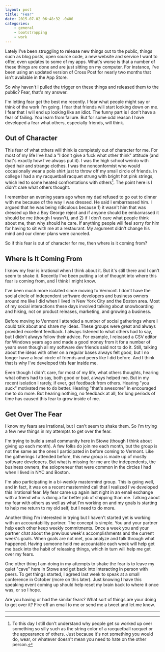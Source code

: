 ```yaml
---
layout: post
title: "Fear"
date: 2015-07-02 06:48:32 -0400
categories: 
    - general
    - bootstrapping
    - work
---
```

Lately I've been struggling to release new things out to the public, things such as blog posts, open source code, a new website and service I want to offer, even updates to some of my apps. What's worse is that a number of these things are done and are just sitting on my computer. For instance, I've been using an updated version of Cross Post for nearly two months that isn't available in the App Store. 

So why haven't I pulled the trigger on these things and released them to the public? Fear, that's my answer. 

I'm letting fear get the best me recently. I fear what people might say or think of the work I'm going. I fear that friends will start looking down on me. I fear that I will end up looking like an idiot. The funny part is I don't have a fear of failing. You learn from failure. But for some odd reason I have developed a fear what others, especially friends, will think. 

## Out of Character

This fear of what others will think is completely out of character for me. For most of my life I've had a "I don't give a fuck what other think" attitude (and that's exactly how I've always put it). I was the high school weirdo with dyed hair and strange clothes. I was the nonconformist who would occasionally wear a polo shirt just to throw off my small circle of friends. In college I had a my racquetball racquet strung with bright hot pink strings, which led to some heated confrontations with others[^1]. The point here is I didn't care what others thought.

I remember an evening years ago when my dad refused to go out to dinner with me because of the way I was dressed. He said I embarrassed him. I argued that he was being ridiculous because 1) it wasn't him that was dressed up like a Boy George reject and if anyone should be embarrassed it should be me (though I wasn't), and 2) if I don't care what people think about me, then why should he care. If anything people will feel sorry for him for having to sit with me at a restaurant. My argument didn't change his mind and our dinner plans were canceled.

So if this fear is out of character for me, then where is it coming from?

## Where Is It Coming From

I know my fear is irrational when I think about it. But it's still there and I can't seem to shake it. Recently I've been putting a lot of thought into where this fear is coming from, and I think I might know. 

I've been much more isolated since moving to Vermont. I don't have the social circle of independent software developers and business owners around me like I did when I lived in New York City and the Boston area. Most of my social interactions these days involved talking about snowboarding and hiking, not on product releases, marketing, and growing a business. 

Before moving to Vermont I attended a number of social gatherings where I could talk about and share my ideas. These groups were great and always provided excellent feedback. I always listened to what others had to say, but I didn't always follow their advice. For example, I released a CSV editor for Windows years ago and made a good money from it for a number of years even though all my software dev friends said not to do it. Still, talking about the ideas with other on a regular bases always felt good, but I no longer have a local circle of friends and peers like I did before. And I think that is why I've developed this fear inside me.

Even though I didn't care, for most of my life, what others thoughts, hearing what others had to say, both good or bad, always helped me. But in my recent isolation I rarely, if ever, get feedback from others. Hearing "you suck" motivated me to do better. Hearing "that's awesome" in encouraged me to do more. But hearing nothing, no feedback at all, for long periods of time has caused this fear to grow inside of me. 

## Get Over The Fear 

I know my fears are irrational, but I can't seem to shake them. So I'm trying a few new things in my attempts to get over the fear. 

I'm trying to build a small community here in Stowe (though I think about giving up each month). A few folks do join me each month, but the group is not the same as the ones I participated in before coming to Vermont. Like the gatherings I attended before, this new group is made up of mostly software developers. But what is missing for me are the independents, the business owners, the solopreneur that were common in the circles I had when I lived in NYC and Boston.

I'm also participating in a bi-weekly mastermind group. This is going well, and in fact, it was on a recent mastermind call that I realized I've developed this irrational fear. My fear came up again last night in an email exchange with a friend who is doing a far better job of shipping than me. Talking about my fear with others as well as what I'm working on and my goals is starting to help me return to my old self, but I need to do more.

Another thing I'm interested in trying but I haven't started yet is working with an accountability partner. The concept is simple. You and your partner help each other keep weekly commitments. Once a week you and your partner chat about the previous week's accomplishments and the current week's goals. When goals are not met, you analyze and talk through what happened. Having someone hold me accountable each week will help get me back into the habit of releasing things, which in turn will help me get over my fears.

One other thing I am doing in my attempts to shake the fear is to leave my quiet "cave" here in Stowe and get back into interacting in person with peers. To get things started, I agreed last week to speak at a small conference in October (more on this later). Just knowing I have this speaking event coming up should help reset my brain back to where it once was, or so I hope.

Are you having or had the similar fears? What sort of things are your doing to get over it? Fire off an email to me or send me a tweet and let me know.

---

[^1]: To this day I still don't understand why people get so worked up over something so silly such as the string color of a racquetball racquet or the appearance of others. Just because it's not something you would do, wear, or whatever doesn't mean you need to hate on the other person.
